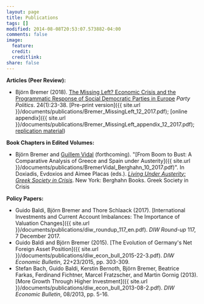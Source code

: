 ```yaml
---
layout: page
title: Publications
tags: []
modified: 2014-08-08T20:53:07.573882-04:00
comments: false
image:
  feature:
  credit:
  creditlink: 
share: false
---
```


**Articles (Peer Review):**

* Björn Bremer (2018). [The Missing Left? Economic Crisis and the Programmatic Response of Social Democratic Parties in Europe](http://journals.sagepub.com/doi/abs/10.1177/1354068817740745) *Party Politics*. 24(1):23-38. \[Pre-print version]({{ site.url }}/documents/publications/Bremer_MissingLeft_12_2017.pdf); [online appendix]({{ site.url }}/documents/publications/Bremer_MissingLeft_appendix_12_2017.pdf); [replication material](https://dataverse.harvard.edu/dataset.xhtml?persistentId=doi:10.7910/DVN/LBO6KC))

**Book Chapters in Edited Volumes:**

* Björn Bremer and [Guillem Vidal](http://guillemvidal.eu/) (forthcoming). "[From Boom to Bust: A Comparative Analysis of Greece and Spain under Austerity]({{ site.url }}/documents/publications/BremerVidal_Berghahn_10_2017.pdf)". In Doxiadis, Evdoxios and Aimee Placas (eds.). *[Living Under Austerity: Greek Society in Crisis](http://www.berghahnbooks.com/title/DoxiadisLiving)*. New York: Berghahn Books.
Greek Society in Crisis

**Policy Papers:**

* Guido Baldi, Björn Bremer and Thore Schlaack (2017). [International Investments and Current Account Imbalances: The Importance of Valuation Changes]({{ site.url }}/documents/publications/diw_roundup_117_en.pdf). *DIW Round-up* 117, 7 December 2017. 
* Guido Baldi and Björn Bremer (2015). [The Evolution of Germany's Net Foreign Asset Position]({{ site.url }}/documents/publications/diw_econ_bull_2015-22-3.pdf). *DIW Economic Bulletin*, 22+23/2015, pp. 303-309.
* Stefan Bach, Guido Baldi, Kerstin Bernoth, Björn Bremer, Beatrice Farkas, Ferdinand Fichtner, Marcel Fratzscher, and Martin Gornig (2013). [More Growth Through Higher Investment]({{ site.url }}/documents/publications/diw_econ_bull_2013-08-2.pdf). *DIW Economic Bulletin*, 08/2013, pp. 5-16.